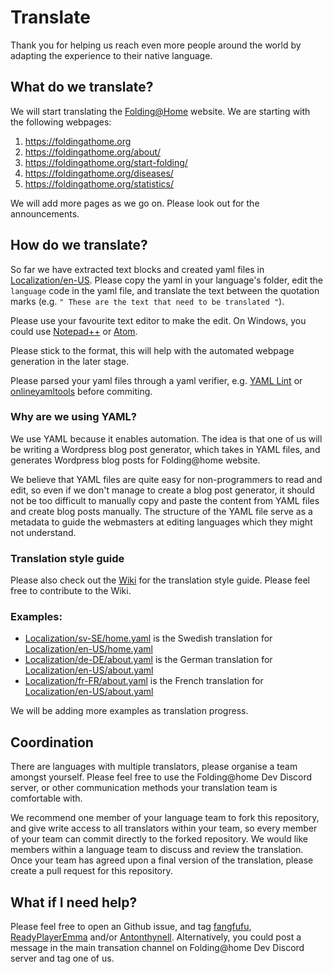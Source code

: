 # Translate

Thank you for helping us reach even more people around the world by adapting the
experience to their native language.

## What do we translate?

We will start translating the [Folding@Home](https://foldingathome.org) website.
We are starting with the following webpages: 

1. https://foldingathome.org
2. https://foldingathome.org/about/
3. https://foldingathome.org/start-folding/
4. https://foldingathome.org/diseases/
5. https://foldingathome.org/statistics/

We will add more pages as we go on. Please look out for the announcements.

## How do we translate? 
So far we have extracted text blocks and created yaml files in 
[Localization/en-US](Localization/en-US). Please copy the yaml in your 
language's folder, edit the ``language`` code in the yaml file, and
translate the text between the quotation marks 
(e.g. `` " These are the text that need to be translated " ``). 

Please use your favourite text editor to make the edit. On Windows, you could 
use [Notepad++](https://notepad-plus-plus.org/) or 
[Atom](https://atom.io/).

Please stick to the format, this will help with the automated webpage generation
in the later stage. 

Please parsed your yaml files through a yaml verifier, e.g. 
[YAML Lint](http://www.yamllint.com/) or 
[onlineyamltools](https://onlineyamltools.com/validate-yaml) before commiting.

### Why are we using YAML? 
We use YAML because it enables automation. The idea is that one of us will be 
writing a Wordpress blog post generator, which takes in YAML files, and generates 
Wordpress blog posts for Folding@home website. 

We believe that YAML files are quite easy for non-programmers to read and edit,
so even if we don't manage to create a blog post generator, it should not be
too difficult to manually copy and paste the content from YAML files and 
create blog posts manually. The structure of the YAML file serve as a metadata 
to guide the webmasters at editing languages which they might not understand. 

### Translation style guide
Please also check out the [Wiki](https://github.com/FoldingCommunity/Translate/wiki)
for the translation style guide. Please feel free to contribute to the Wiki. 

### Examples:

- [Localization/sv-SE/home.yaml](Localization/sv-SE/home.yaml)
is the Swedish translation for
[Localization/en-US/home.yaml](Localization/en-US/home.yaml)
- [Localization/de-DE/about.yaml](Localization/de-DE/about.yaml)
is the German translation for
[Localization/en-US/about.yaml](Localization/en-US/about.yaml)
- [Localization/fr-FR/about.yaml](Localization/fr-FR/about.yaml)
is the French translation for
[Localization/en-US/about.yaml](Localization/en-US/about.yaml)

We will be adding more examples as translation progress. 

## Coordination
There are languages with multiple translators, please organise a team amongst
yourself. Please feel free to use the Folding@home Dev Discord server, or other
communication methods your translation team is comfortable with.

We recommend one member of your language team to fork this repository, and give
write access to all translators within your team, so every member of your team
can commit directly to the forked repository. We would like members within a
language team to discuss and review the translation. Once your team has agreed
upon a final version of the translation, please create a pull request for
this repository.

## What if I need help? 
Please feel free to open an Github issue, and tag 
[fangfufu](https://github.com/fangfufu/), 
[ReadyPlayerEmma](https://github.com/ReadyPlayerEmma)
and/or 
[Antonthynell](https://github.com/Antonthynell). Alternatively, you could
post a message in the main transation channel on Folding@home Dev Discord
server and tag one of us. 
